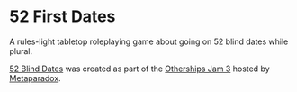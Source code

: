 # 52 First Dates

A rules-light tabletop roleplaying game about going on 52 blind dates while plural.

[52 Blind Dates](https://spindriftgames.itch.io/52-first-dates) was created as part of the [Otherships Jam 3](https://itch.io/jam/otherships-jam-3)
hosted by [Metaparadox](https://metaparadox.itch.io/).

